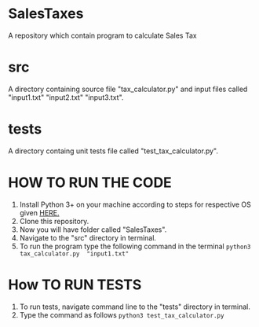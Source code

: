 # SalesTaxes
A repository which contain program to calculate Sales Tax 
# src
A directory containing source file  "tax_calculator.py" and input files called "input1.txt" "input2.txt" "input3.txt".
# tests
A directory containg unit tests file called "test_tax_calculator.py".

# HOW TO RUN THE CODE

1. Install Python 3+ on your machine according to steps for respective OS given [HERE.](https://www.python.org/downloads/)
2. Clone this repository.
3. Now you will have folder called "SalesTaxes".
4. Navigate to the "src" directory in terminal.
5. To run the program type the following command in the terminal ``` python3 tax_calculator.py  "input1.txt" ```

# How TO RUN TESTS

1. To run tests, navigate command line to the "tests" directory in terminal.
2. Type the command  as follows ``` python3 test_tax_calculator.py ```
